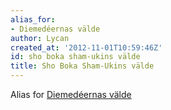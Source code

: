 ```yaml
---
alias_for:
- Diemedéernas välde
author: Lycan
created_at: '2012-11-01T10:59:46Z'
id: sho boka sham-ukins välde
title: Sho Boka Sham-Ukins välde
---
```

Alias for [Diemedéernas välde]

  [Diemedéernas välde]: Diemedéernas_välde